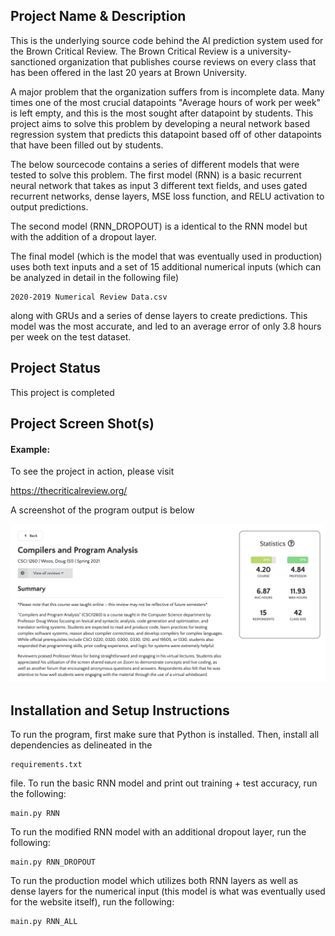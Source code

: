 ## Project Name & Description

This is the underlying source code behind the AI prediction system used for the Brown Critical Review. The Brown Critical Review is a university-sanctioned organization that publishes course reviews on every class that has been offered in the last 20 years at Brown University. 

A major problem that the organization suffers from is incomplete data. Many times one of the most crucial datapoints "Average hours of work per week" is left empty, and this is the most sought after datapoint by students. This project aims to solve this problem by developing a neural network based regression system that predicts this datapoint based off of other datapoints that have been filled out by students. 

The below sourcecode contains a series of different models that were tested to solve this problem. The first model  (RNN) is a basic recurrent neural network that takes as input 3 different text fields, and uses gated recurrent networks, dense layers, MSE loss function, and RELU activation to output predictions. 

The second model (RNN_DROPOUT) is a identical to the RNN model but with the addition of a dropout layer. 

The final model (which is the model that was eventually used in production) uses both text inputs and a set of 15 additional numerical inputs (which can be analyzed in detail in the following file)
```
2020-2019 Numerical Review Data.csv
```

along with GRUs and a series of dense layers to create predictions. This model was the most accurate, and led to an average error of only 3.8 hours per week on the test dataset. 

## Project Status

This project is completed

## Project Screen Shot(s)

#### Example:   

To see the project in action, please visit 

https://thecriticalreview.org/

A screenshot of the program output is below

![ScreenShot](https://github.com/singhru27/Course-Hours-Prediction/blob/main/screenshots/Default.png?raw=true)


## Installation and Setup Instructions

To run the program, first make sure that Python is installed. Then, install all dependencies as delineated in the 

```
requirements.txt
```
file. To run the basic RNN model and print out training + test accuracy, run the following:

```
main.py RNN
```

To run the modified RNN model with an additional dropout layer, run the following:

```
main.py RNN_DROPOUT
```

To run the production model which utilizes both RNN layers as well as dense layers for the numerical input (this model is what was eventually used for the website itself), run the following:

```
main.py RNN_ALL
```




